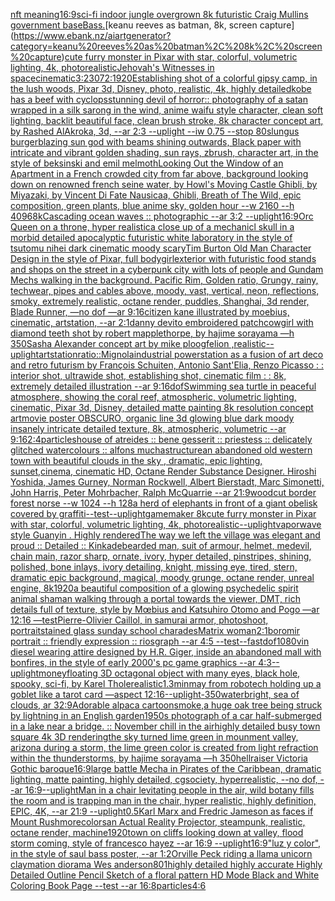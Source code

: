 [nft meaning](https://www.ebank.nz/aiartgenerator?category=nft%20meaning)[16:9](https://www.ebank.nz/aiartgenerator?category=16%3A9)[sci-fi indoor jungle overgrown 8k futuristic  Craig Mullins government base](https://www.ebank.nz/aiartgenerator?category=sci-fi%20indoor%20jungle%20overgrown%208k%20futuristic%20%20Craig%20Mullins%20government%20base)[Bass.](https://www.ebank.nz/aiartgenerator?category=Bass.)[keanu reeves as batman, 8k, screen capture](https://www.ebank.nz/aiartgenerator?category=keanu%20reeves%20as%20batman%2C%208k%2C%20screen%20capture)[cute furry monster in Pixar with star, colorful, volumetric lighting, 4k, photorealistic](https://www.ebank.nz/aiartgenerator?category=cute%20furry%20monster%20in%20Pixar%20with%20star%2C%20colorful%2C%20volumetric%20lighting%2C%204k%2C%20photorealistic)[Jehovah's Witnesses in space](https://www.ebank.nz/aiartgenerator?category=Jehovah%27s%20Witnesses%20in%20space)[cinematic](https://www.ebank.nz/aiartgenerator?category=cinematic)[3:2](https://www.ebank.nz/aiartgenerator?category=3%3A2)[3072:1920](https://www.ebank.nz/aiartgenerator?category=3072%3A1920)[Establishing shot of a colorful gipsy camp, in the lush woods, Pixar 3d, Disney, photo, realistic, 4k, highly detailed](https://www.ebank.nz/aiartgenerator?category=Establishing%20shot%20of%20a%20colorful%20gipsy%20camp%2C%20in%20the%20lush%20woods%2C%20Pixar%203d%2C%20Disney%2C%20photo%2C%20realistic%2C%204k%2C%20highly%20detailed)[kobe has a beef with cyclops](https://www.ebank.nz/aiartgenerator?category=kobe%20has%20a%20beef%20with%20cyclops)[stunning devil of horror:: photography of a satan wrapped in a silk sarong in the wind, anime waifu style character, clean soft lighting, backlit beautiful face, clean brush stroke, 8k character concept art, by Rashed AlAkroka, 3d, --ar 2:3 --uplight --iw 0.75 --stop 80](https://www.ebank.nz/aiartgenerator?category=stunning%20devil%20of%20horror%3A%3A%20photography%20of%20a%20satan%20wrapped%20in%20a%20silk%20sarong%20in%20the%20wind%2C%20anime%20waifu%20style%20character%2C%20clean%20soft%20lighting%2C%20backlit%20beautiful%20face%2C%20clean%20brush%20stroke%2C%208k%20character%20concept%20art%2C%20by%20Rashed%20AlAkroka%2C%203d%2C%20--ar%202%3A3%20--uplight%20--iw%200.75%20--stop%2080)[slungus burger](https://www.ebank.nz/aiartgenerator?category=slungus%20burger)[blazing sun god with beams shining outwards,  Black paper with intricate and vibrant golden shading, sun rays, zbrush, character art, in the style of beksinski and emil melmoth](https://www.ebank.nz/aiartgenerator?category=blazing%20sun%20god%20with%20beams%20shining%20outwards%2C%20%20Black%20paper%20with%20intricate%20and%20vibrant%20golden%20shading%2C%20sun%20rays%2C%20zbrush%2C%20character%20art%2C%20in%20the%20style%20of%20beksinski%20and%20emil%20melmoth)[Looking Out the Window of an Apartment in a French crowded city from far above, background looking down on renowned french seine water, by Howl's Moving Castle Ghibli, by Miyazaki, by Vincent Di Fate Nausicaa, Ghibli, Breath of The Wild, epic composition, green plants, blue anime sky, golden hour --w 2160 --h 4096](https://www.ebank.nz/aiartgenerator?category=Looking%20Out%20the%20Window%20of%20an%20Apartment%20in%20a%20French%20crowded%20city%20from%20far%20above%2C%20background%20looking%20down%20on%20renowned%20french%20seine%20water%2C%20by%20Howl%27s%20Moving%20Castle%20Ghibli%2C%20by%20Miyazaki%2C%20by%20Vincent%20Di%20Fate%20Nausicaa%2C%20Ghibli%2C%20Breath%20of%20The%20Wild%2C%20epic%20composition%2C%20green%20plants%2C%20blue%20anime%20sky%2C%20golden%20hour%20--w%202160%20--h%204096)[8k](https://www.ebank.nz/aiartgenerator?category=8k)[Cascading ocean waves :: photographic --ar 3:2 --uplight](https://www.ebank.nz/aiartgenerator?category=Cascading%20ocean%20waves%20%3A%3A%20photographic%20--ar%203%3A2%20--uplight)[16:9](https://www.ebank.nz/aiartgenerator?category=16%3A9)[Orc Queen on a throne, hyper realistic](https://www.ebank.nz/aiartgenerator?category=Orc%20Queen%20on%20a%20throne%2C%20hyper%20realistic)[a close up of a mechanicl skull in a morbid detailed apocalyptic futuristic white laboratory in the style of tsutomu nihei dark cinematic moody scary](https://www.ebank.nz/aiartgenerator?category=a%20close%20up%20of%20a%20mechanicl%20skull%20in%20a%20morbid%20detailed%20apocalyptic%20futuristic%20white%20laboratory%20in%20the%20style%20of%20tsutomu%20nihei%20dark%20cinematic%20moody%20scary)[Tim Burton Old Man Character Design in the style of Pixar, full body](https://www.ebank.nz/aiartgenerator?category=Tim%20Burton%20Old%20Man%20Character%20Design%20in%20the%20style%20of%20Pixar%2C%20full%20body)[girl](https://www.ebank.nz/aiartgenerator?category=girl)[exterior with futuristic food stands and shops on the street in a cyberpunk city with lots of people and Gundam Mechs walking in the background. Pacific Rim, Golden ratio, Grungy, rainy, techwear, pipes and cables above, moody, vast, vertical, neon, reflections, smoky, extremely realistic, octane render, puddles, Shanghai, 3d render, Blade Runner, —no dof —ar 9:16](https://www.ebank.nz/aiartgenerator?category=exterior%20with%20futuristic%20food%20stands%20and%20shops%20on%20the%20street%20in%20a%20cyberpunk%20city%20with%20lots%20of%20people%20and%20Gundam%20Mechs%20walking%20in%20the%20background.%20Pacific%20Rim%2C%20Golden%20ratio%2C%20Grungy%2C%20rainy%2C%20techwear%2C%20pipes%20and%20cables%20above%2C%20moody%2C%20vast%2C%20vertical%2C%20neon%2C%20reflections%2C%20smoky%2C%20extremely%20realistic%2C%20octane%20render%2C%20puddles%2C%20Shanghai%2C%203d%20render%2C%20Blade%20Runner%2C%20%E2%80%94no%20dof%20%E2%80%94ar%209%3A16)[citizen kane illustrated by moebius, cinematic, artstation, --ar 2:1](https://www.ebank.nz/aiartgenerator?category=citizen%20kane%20illustrated%20by%20moebius%2C%20cinematic%2C%20artstation%2C%20--ar%202%3A1)[danny devito embroidered patch](https://www.ebank.nz/aiartgenerator?category=danny%20devito%20embroidered%20patch)[cowgirl with diamond teeth shot by robert mapplethorpe, by hajime sorayama —h 350](https://www.ebank.nz/aiartgenerator?category=cowgirl%20with%20diamond%20teeth%20shot%20by%20robert%20mapplethorpe%2C%20by%20hajime%20sorayama%20%E2%80%94h%20350)[Sasha Alexander concept art by mike ploog](https://www.ebank.nz/aiartgenerator?category=Sasha%20Alexander%20concept%20art%20by%20mike%20ploog)[felion ,realistic](https://www.ebank.nz/aiartgenerator?category=felion%20%2Crealistic)[--uplight](https://www.ebank.nz/aiartgenerator?category=--uplight)[artstation](https://www.ebank.nz/aiartgenerator?category=artstation)[ratio::](https://www.ebank.nz/aiartgenerator?category=ratio%3A%3A)[Mignola](https://www.ebank.nz/aiartgenerator?category=Mignola)[](https://www.ebank.nz/aiartgenerator?category=)[industrial powerstation as a fusion of art deco and retro futurism by François Schuiten, Antonio Sant'Elia, Renzo Picasso : : interior shot, ultrawide shot, establishing shot, cinematic film : : 8k, extremely detailed illustration --ar 9:16](https://www.ebank.nz/aiartgenerator?category=industrial%20powerstation%20as%20a%20fusion%20of%20art%20deco%20and%20retro%20futurism%20by%20Fran%C3%A7ois%20Schuiten%2C%20Antonio%20Sant%27Elia%2C%20Renzo%20Picasso%20%3A%20%3A%20interior%20shot%2C%20ultrawide%20shot%2C%20establishing%20shot%2C%20cinematic%20film%20%3A%20%3A%208k%2C%20extremely%20detailed%20illustration%20--ar%209%3A16)[dof](https://www.ebank.nz/aiartgenerator?category=dof)[Swimming sea turtle in peaceful atmosphere, showing the coral reef, atmospheric, volumetric lighting, cinematic, Pixar 3d, Disney, detailed matte painting 8k resolution concept art](https://www.ebank.nz/aiartgenerator?category=Swimming%20sea%20turtle%20in%20peaceful%20atmosphere%2C%20showing%20the%20coral%20reef%2C%20atmospheric%2C%20volumetric%20lighting%2C%20cinematic%2C%20Pixar%203d%2C%20Disney%2C%20detailed%20matte%20painting%208k%20resolution%20concept%20art)[movie poster OBSCURO, organic line 3d glowing blue dark moody insanely intricate detailed texture, 8k, atmospheric, volumetric --ar 9:16](https://www.ebank.nz/aiartgenerator?category=movie%20poster%20OBSCURO%2C%20organic%20line%203d%20glowing%20blue%20dark%20moody%20insanely%20intricate%20detailed%20texture%2C%208k%2C%20atmospheric%2C%20volumetric%20--ar%209%3A16)[2:4](https://www.ebank.nz/aiartgenerator?category=2%3A4)[particles](https://www.ebank.nz/aiartgenerator?category=particles)[house of atreides :: bene gesserit :: priestess :: delicately glitched watercolours :: alfons mucha](https://www.ebank.nz/aiartgenerator?category=house%20of%20atreides%20%3A%3A%20bene%20gesserit%20%3A%3A%20priestess%20%3A%3A%20delicately%20glitched%20watercolours%20%3A%3A%20alfons%20mucha)[structure](https://www.ebank.nz/aiartgenerator?category=structure)[an abandoned old western town with beautiful clouds  in the sky , dramatic, epic lighting, sunset,cinema, cinematic HD, Octane Render Substance Designer. Hiroshi Yoshida, James Gurney, Norman Rockwell, Albert Bierstadt, Marc Simonetti, John Harris, Peter Mohrbacher, Ralph McQuarrie --ar 21:9](https://www.ebank.nz/aiartgenerator?category=an%20abandoned%20old%20western%20town%20with%20beautiful%20clouds%20%20in%20the%20sky%20%2C%20dramatic%2C%20epic%20lighting%2C%20sunset%2Ccinema%2C%20cinematic%20HD%2C%20Octane%20Render%20Substance%20Designer.%20Hiroshi%20Yoshida%2C%20James%20Gurney%2C%20Norman%20Rockwell%2C%20Albert%20Bierstadt%2C%20Marc%20Simonetti%2C%20John%20Harris%2C%20Peter%20Mohrbacher%2C%20Ralph%20McQuarrie%20--ar%2021%3A9)[woodcut border forest norse --w 1024 --h 128](https://www.ebank.nz/aiartgenerator?category=woodcut%20border%20forest%20norse%20--w%201024%20--h%20128)[a herd of elephants in front of a giant obelisk covered by graffiti](https://www.ebank.nz/aiartgenerator?category=a%20herd%20of%20elephants%20in%20front%20of%20a%20giant%20obelisk%20covered%20by%20graffiti)[--test](https://www.ebank.nz/aiartgenerator?category=--test)[--uplight](https://www.ebank.nz/aiartgenerator?category=--uplight)[gamemaker 8k](https://www.ebank.nz/aiartgenerator?category=gamemaker%208k)[cute furry monster in Pixar with star, colorful, volumetric lighting, 4k, photorealistic](https://www.ebank.nz/aiartgenerator?category=cute%20furry%20monster%20in%20Pixar%20with%20star%2C%20colorful%2C%20volumetric%20lighting%2C%204k%2C%20photorealistic)[--uplight](https://www.ebank.nz/aiartgenerator?category=--uplight)[vaporwave style Guanyin . Highly rendered](https://www.ebank.nz/aiartgenerator?category=vaporwave%20style%20Guanyin%20.%20Highly%20rendered)[The way we left the village was elegant and proud :: Detailed :: Kinkade](https://www.ebank.nz/aiartgenerator?category=The%20way%20we%20left%20the%20village%20was%20elegant%20and%20proud%20%3A%3A%20Detailed%20%3A%3A%20Kinkade)[bearded man, suit of armour, helmet, medevil, chain main, razor sharp, ornate, ivory, hyper detailed, pinstripes, shining, polished, bone inlays, ivory detailing, knight, missing eye, tired, stern, dramatic epic background, magical, moody grunge, octane render, unreal engine, 8k](https://www.ebank.nz/aiartgenerator?category=bearded%20man%2C%20suit%20of%20armour%2C%20helmet%2C%20medevil%2C%20chain%20main%2C%20razor%20sharp%2C%20ornate%2C%20ivory%2C%20hyper%20detailed%2C%20pinstripes%2C%20shining%2C%20polished%2C%20bone%20inlays%2C%20ivory%20detailing%2C%20knight%2C%20missing%20eye%2C%20tired%2C%20stern%2C%20dramatic%20epic%20background%2C%20magical%2C%20moody%20grunge%2C%20octane%20render%2C%20unreal%20engine%2C%208k)[1920](https://www.ebank.nz/aiartgenerator?category=1920)[a beautiful composition of a glowing psychedelic spirit animal shaman walking through a portal towards the viewer, DMT,  rich details full of texture, style by Mœbius and Katsuhiro Otomo and Pogo —ar 12:16 —test](https://www.ebank.nz/aiartgenerator?category=a%20beautiful%20composition%20of%20a%20glowing%20psychedelic%20spirit%20animal%20shaman%20walking%20through%20a%20portal%20towards%20the%20viewer%2C%20DMT%2C%20%20rich%20details%20full%20of%20texture%2C%20style%20by%20M%C5%93bius%20and%20Katsuhiro%20Otomo%20and%20Pogo%20%E2%80%94ar%2012%3A16%20%E2%80%94test)[Pierre-Olivier Caillol, in samurai armor, photoshoot, portrait](https://www.ebank.nz/aiartgenerator?category=Pierre-Olivier%20Caillol%2C%20in%20samurai%20armor%2C%20photoshoot%2C%20portrait)[stained glass sunday school charades](https://www.ebank.nz/aiartgenerator?category=stained%20glass%20sunday%20school%20charades)[Matrix woman](https://www.ebank.nz/aiartgenerator?category=Matrix%20woman)[2:1](https://www.ebank.nz/aiartgenerator?category=2%3A1)[boromir portrait :: friendly expression :: riosgraph --ar 4:5 --test](https://www.ebank.nz/aiartgenerator?category=boromir%20portrait%20%3A%3A%20friendly%20expression%20%3A%3A%20riosgraph%20--ar%204%3A5%20--test)[--fast](https://www.ebank.nz/aiartgenerator?category=--fast)[dof](https://www.ebank.nz/aiartgenerator?category=dof)[1080](https://www.ebank.nz/aiartgenerator?category=1080)[vin diesel wearing attire designed by H.R. Giger, inside an abandoned mall with bonfires, in the style of early 2000's pc game graphics --ar 4:3](https://www.ebank.nz/aiartgenerator?category=vin%20diesel%20wearing%20attire%20designed%20by%20H.R.%20Giger%2C%20inside%20an%20abandoned%20mall%20with%20bonfires%2C%20in%20the%20style%20of%20early%202000%27s%20pc%20game%20graphics%20--ar%204%3A3)[--uplight](https://www.ebank.nz/aiartgenerator?category=--uplight)[money](https://www.ebank.nz/aiartgenerator?category=money)[floating 3D octagonal object with many eyes, black hole, spooky, sci-fi, by Karel Thole](https://www.ebank.nz/aiartgenerator?category=floating%203D%20octagonal%20object%20with%20many%20eyes%2C%20black%20hole%2C%20spooky%2C%20sci-fi%2C%20by%20Karel%20Thole)[realistic](https://www.ebank.nz/aiartgenerator?category=realistic)[1.3](https://www.ebank.nz/aiartgenerator?category=1.3)[minmay from robotech holding up a goblet like a tarot card —aspect 12:16](https://www.ebank.nz/aiartgenerator?category=minmay%20from%20robotech%20holding%20up%20a%20goblet%20like%20a%20tarot%20card%20%E2%80%94aspect%2012%3A16)[--uplight](https://www.ebank.nz/aiartgenerator?category=--uplight)[-](https://www.ebank.nz/aiartgenerator?category=-)[350](https://www.ebank.nz/aiartgenerator?category=350)[water](https://www.ebank.nz/aiartgenerator?category=water)[bright, sea of clouds, ar 32:9](https://www.ebank.nz/aiartgenerator?category=bright%2C%20sea%20of%20clouds%2C%20ar%2032%3A9)[Adorable alpaca cartoon](https://www.ebank.nz/aiartgenerator?category=Adorable%20alpaca%20cartoon)[smoke,](https://www.ebank.nz/aiartgenerator?category=smoke%2C)[a huge oak tree being struck by lightning in an English garden](https://www.ebank.nz/aiartgenerator?category=a%20huge%20oak%20tree%20being%20struck%20by%20lightning%20in%20an%20English%20garden)[1950s photograph of a car half-submerged in a lake near a bridge. :: November chill in the air](https://www.ebank.nz/aiartgenerator?category=1950s%20photograph%20of%20a%20car%20half-submerged%20in%20a%20lake%20near%20a%20bridge.%20%3A%3A%20November%20chill%20in%20the%20air)[highly detailed busy town square 4k 3D rendering](https://www.ebank.nz/aiartgenerator?category=highly%20detailed%20busy%20town%20square%204k%203D%20rendering)[the sky turned lime green in mounment valley, arizona during a storm, the lime green color is created from light refraction within the thunderstorms, by hajime sorayama —h 350](https://www.ebank.nz/aiartgenerator?category=the%20sky%20turned%20lime%20green%20in%20mounment%20valley%2C%20arizona%20during%20a%20storm%2C%20the%20lime%20green%20color%20is%20created%20from%20light%20refraction%20within%20the%20thunderstorms%2C%20by%20hajime%20sorayama%20%E2%80%94h%20350)[hellraiser Victoria Gothic baroque](https://www.ebank.nz/aiartgenerator?category=hellraiser%20Victoria%20Gothic%20baroque)[16:9](https://www.ebank.nz/aiartgenerator?category=16%3A9)[large battle Mecha in Pirates of the Caribbean, dramatic lighting, matte painting, highly detailed, cgsociety, hyperrealistic, --no dof, --ar 16:9](https://www.ebank.nz/aiartgenerator?category=large%20battle%20Mecha%20in%20Pirates%20of%20the%20Caribbean%2C%20dramatic%20lighting%2C%20matte%20painting%2C%20highly%20detailed%2C%20cgsociety%2C%20hyperrealistic%2C%20--no%20dof%2C%20--ar%2016%3A9)[--uplight](https://www.ebank.nz/aiartgenerator?category=--uplight)[Man in a chair levitating people in the air, wild botany fills the room and is trapping man in the chair, hyper realistic, highly definition, EPIC, 4K, --ar 21:9 --uplight](https://www.ebank.nz/aiartgenerator?category=Man%20in%20a%20chair%20levitating%20people%20in%20the%20air%2C%20wild%20botany%20fills%20the%20room%20and%20is%20trapping%20man%20in%20the%20chair%2C%20hyper%20realistic%2C%20highly%20definition%2C%20EPIC%2C%204K%2C%20--ar%2021%3A9%20--uplight)[0.5](https://www.ebank.nz/aiartgenerator?category=0.5)[Karl Marx and Fredric Jameson as faces if Mount Rushmore](https://www.ebank.nz/aiartgenerator?category=Karl%20Marx%20and%20Fredric%20Jameson%20as%20faces%20if%20Mount%20Rushmore)[colors](https://www.ebank.nz/aiartgenerator?category=colors)[an Actual Reality Projector, steampunk, realistic, octane render, machine](https://www.ebank.nz/aiartgenerator?category=an%20Actual%20Reality%20Projector%2C%20steampunk%2C%20realistic%2C%20octane%20render%2C%20machine)[1920](https://www.ebank.nz/aiartgenerator?category=1920)[town on cliffs looking down at valley, flood storm coming, style of francesco hayez --ar 16:9 --uplight](https://www.ebank.nz/aiartgenerator?category=town%20on%20cliffs%20looking%20down%20at%20valley%2C%20flood%20storm%20coming%2C%20style%20of%20francesco%20hayez%20--ar%2016%3A9%20--uplight)[16:9](https://www.ebank.nz/aiartgenerator?category=16%3A9)["luz y color", in the style of saul bass poster, --ar 1:2](https://www.ebank.nz/aiartgenerator?category=%22luz%20y%20color%22%2C%20in%20the%20style%20of%20saul%20bass%20poster%2C%20--ar%201%3A2)[Orville Peck riding a llama unicorn claymation diorama Wes anderson](https://www.ebank.nz/aiartgenerator?category=Orville%20Peck%20riding%20a%20llama%20unicorn%20claymation%20diorama%20Wes%20anderson)[80](https://www.ebank.nz/aiartgenerator?category=80)[1](https://www.ebank.nz/aiartgenerator?category=1)[highly detailed highly accurate Highly Detailed Outline Pencil Sketch of a floral pattern HD Mode Black and White Coloring Book Page  --test --ar 16:8](https://www.ebank.nz/aiartgenerator?category=highly%20detailed%20highly%20accurate%20Highly%20Detailed%20Outline%20Pencil%20Sketch%20of%20a%20floral%20pattern%20HD%20Mode%20Black%20and%20White%20Coloring%20Book%20Page%20%20--test%20--ar%2016%3A8)[particles](https://www.ebank.nz/aiartgenerator?category=particles)[4:6](https://www.ebank.nz/aiartgenerator?category=4%3A6)